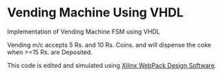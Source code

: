 Vending Machine Using VHDL
===================

Implementation of Vending Machine FSM using VHDL

Vending m/c accepts 5 Rs. and 10 Rs. Coins. and will dispense the coke when >=15 Rs. are Deposited.

This code is edited and simulated using <a href="http://www.xilinx.com/products/design-tools/ise-design-suite/ise-webpack.htm">Xilinx WebPack Design Software</a>.
